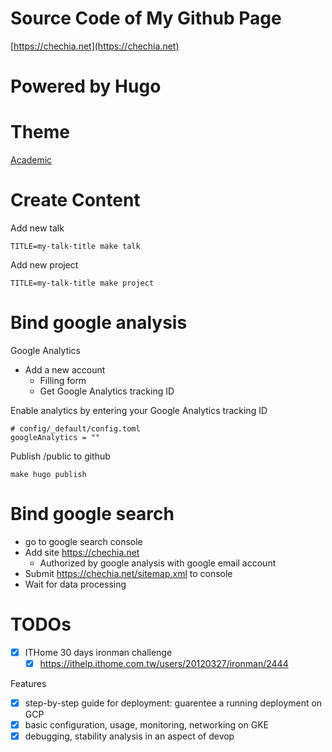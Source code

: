 Source Code of My Github Page
===

[https://chechia.net](https://chechia.net)

# Powered by Hugo

# Theme

[Academic](https://sourcethemes.com/academic/docs/install/)

# Create Content

Add new talk
```
TITLE=my-talk-title make talk
```

Add new project
```
TITLE=my-talk-title make project
```

# Bind google analysis

Google Analytics
- Add a new account
  - Filling form
  - Get Google Analytics tracking ID

Enable analytics by entering your Google Analytics tracking ID
```
# config/_default/config.toml
googleAnalytics = ""
```

Publish /public to github
```
make hugo publish
```

# Bind google search

- go to google search console
- Add site https://chechia.net
  - Authorized by google analysis with google email account
- Submit https://chechia.net/sitemap.xml to console
- Wait for data processing

# TODOs

- [x] ITHome 30 days ironman challenge
  - [x] https://ithelp.ithome.com.tw/users/20120327/ironman/2444

Features
- [x] step-by-step guide for deployment: guarentee a running deployment on GCP
- [x] basic configuration, usage, monitoring, networking on GKE
- [x] debugging, stability analysis in an aspect of devop
